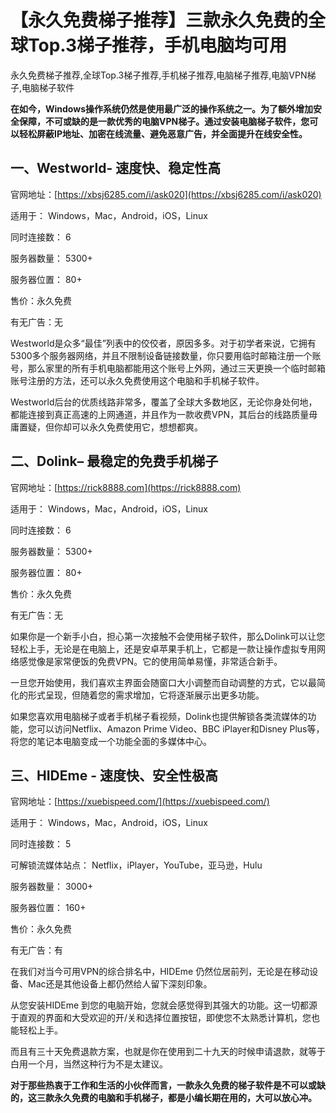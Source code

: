 # 【永久免费梯子推荐】三款永久免费的全球Top.3梯子推荐，手机电脑均可用
永久免费梯子推荐,全球Top.3梯子推荐,手机梯子推荐,电脑梯子推荐,电脑VPN梯子,电脑梯子软件

**在如今，Windows操作系统仍然是使用最广泛的操作系统之一。为了额外增加安全保障，不可或缺的是一款优秀的电脑VPN梯子。通过安装电脑梯子软件，您可以轻松屏蔽IP地址、加密在线流量、避免恶意广告，并全面提升在线安全性。**

## 一、Westworld- 速度快、稳定性高
官网地址：[https://xbsj6285.com/i/ask020](https://xbsj6285.com/i/ask020)

适用于： Windows，Mac，Android，iOS，Linux

同时连接数： 6

服务器数量： 5300+

服务器位置： 80+

售价：永久免费

有无广告：无

Westworld是众多“最佳”列表中的佼佼者，原因多多。对于初学者来说，它拥有5300多个服务器网络，并且不限制设备链接数量，你只要用临时邮箱注册一个账号，那么家里的所有手机电脑都能用这个账号上外网，通过三天更换一个临时邮箱账号注册的方法，还可以永久免费使用这个电脑和手机梯子软件。

Westworld后台的优质线路非常多，覆盖了全球大多数地区，无论你身处何地，都能连接到真正高速的上网通道，并且作为一款收费VPN，其后台的线路质量毋庸置疑，但你却可以永久免费使用它，想想都爽。

## 二、Dolink– 最稳定的免费手机梯子
官网地址：[https://rick8888.com](https://rick8888.com)

适用于： Windows，Mac，Android，iOS，Linux

同时连接数： 6

服务器数量： 5300+

服务器位置： 80+

售价：永久免费

有无广告：无

如果你是一个新手小白，担心第一次接触不会使用梯子软件，那么Dolink可以让您轻松上手，无论是在电脑上，还是安卓苹果手机上，它都是一款让操作虚拟专用网络感觉像是家常便饭的免费VPN。它的使用简单易懂，非常适合新手。

一旦您开始使用，我们喜欢主界面会随窗口大小调整而自动调整的方式，它以最简化的形式呈现，但随着您的需求增加，它将逐渐展示出更多功能。

如果您喜欢用电脑梯子或者手机梯子看视频，Dolink也提供解锁各类流媒体的功能，您可以访问Netflix、Amazon Prime Video、BBC iPlayer和Disney Plus等，将您的笔记本电脑变成一个功能全面的多媒体中心。

## 三、HIDEme - 速度快、安全性极高
官网地址：[https://xuebispeed.com/](https://xuebispeed.com/)

适用于： Windows，Mac，Android，iOS，Linux

同时连接数： 5

可解锁流媒体站点： Netflix，iPlayer，YouTube，亚马逊，Hulu

服务器数量： 3000+

服务器位置： 160+

售价：永久免费

有无广告：有

在我们对当今可用VPN的综合排名中，HIDEme 仍然位居前列，无论是在移动设备、Mac还是其他设备上都仍然给人留下深刻印象。

从您安装HIDEme 到您的电脑开始，您就会感觉得到其强大的功能。这一切都源于直观的界面和大受欢迎的开/关和选择位置按钮，即使您不太熟悉计算机，您也能轻松上手。

而且有三十天免费退款方案，也就是你在使用到二十九天的时候申请退款，就等于白用一个月，当然这种行为不是太建议。

**对于那些热衷于工作和生活的小伙伴而言，一款永久免费的梯子软件是不可以或缺的，这三款永久免费的电脑和手机梯子，都是小编长期在用的，大可以放心冲。**
